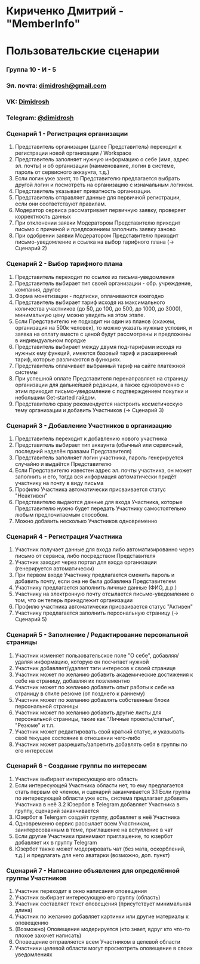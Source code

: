 # Кириченко Дмитрий - "MemberInfo"
# Пользовательские сценарии
### Группа 10 - И - 5
### Эл. почта: [dimidrosh@gmail.com](mailto:dimidrosh@gmail.com)
### VK: [Dimidrosh](https://vk.com/dimidrosh)
### Telegram: [@dimidrosh](https://t.me/dimidrosh)
### Сценарий 1 - Регистрация организации
1. Представитель организации (далее Представитель) переходит к регистрации новой организации / Workspace
2. Представитель заполняет нужную информацию о себе (имя, адрес эл. почты) и об организации (наименование, логин в системе, пароль от сервисного аккаунта, т.д.)
3. Если логин уже занят, то Представителю предлагается выбрать другой логин и посмотреть на организацию с изначальным логином.
4. Представитель указывает приватность организации.
5. Представитель отправляет данные для первичной регистрации, если они соответствуют правилам.
6. Модератор сервиса рассматривает первичную заявку, проверяет корректность данных
7. При отклонении заявки Модератором Представителю приходит письмо с причиной и предложением заполнить заявку заново
8. При одобрении заявки Модератором Представителю приходит письмо-уведомление и ссылка на выбор тарифного плана (-> Сценарий 2)
### Сценарий 2 - Выбор тарифного плана
1. Представитель переходит по ссылке из письма-уведомления
2. Представитель выбирает тип своей организации - обр. учреждение, компания, другое
3. Форма монетизации - подписки, оплачиваются ежегодно
4. Представитель выбирает тариф исходя из максимального количества участников (до 50, до 100, до 500, до 1000, до 3000), минимальную цену можно увидеть на этом этапе.
5. Если Представителю не подходит ни один из планов (скажем, организация на 500к человек), то можно указать нужные условия, и заявка на оплату вместе с ценой будут рассмотрены и предложены в индивидуальном порядке
6. Представитель выбирает между двумя под-тарифами исходя из нужных ему функций, имеются базовый тариф и расширенный тариф, которые различаются в функциях.
7. Представитель оплачивает выбранный тариф на сайте платёжной системы
8. При успешной оплате Представителя перенаправляет на страницу организации для дальнейшей редакции, а также одновременно с этим приходит письмо-уведомление с подтверждением покупки и небольшим Get-started гайдом.
9. Представителю сразу рекомендуется настроить косметическую тему организации и добавить Участников (-> Сценарий 3)
### Сценарий 3 - Добавление Участников в организацию
1. Представитель переходит к добавлению нового участника
2. Представитель выбирает тип аккаунта (обычный или сервисный, последний наделён правами Представителя)
3. Представитель заполняет логин участника, пароль генерируется случайно и выдаётся Представителю
4. Если Представителю известен адрес эл. почты участника, он может заполнить и его, тогда вся информация автоматически придёт участнику на почту в виду письма
5. Профилю Участника автоматически присваивается статус "Неактивен"
6. Представителю выдаются данные для входа Участника, которые Представителю нужно будет передать Участнику самостоятельно любым предпочитаемым способом.
7. Можно добавить несколько Участников одновременно
### Сценарий 4 - Регистрация Участника
1. Участник получает данные для входа либо автоматизированно через письмо от сервиса, либо посредством Представителя
2. Участник заходит через портал для входа организации (генерируется автоматически)
3. При первом входе Участнику предлагается сменить пароль и добавить почту, если она не была добавлена Представителем
4. Участнику предлагается заполнить личные данные (ФИО, д.р.)
5. Участнику на электронную почту отсылается письмо-уведомление о том, что он теперь принадлежит организации
6. Профилю участника автоматически присваивается статус "Активен"
7. Участнику предлагается заполнить персональную страницу (-> Сценарий 5)
### Сценарий 5 - Заполнение / Редактирование персональной страницы
1. Участник изменяет пользовательское поле "О себе", добавляя/удаляя информацию, которую он посчитает нужной
2. Участник добавляет/удаляет тэги интересов к своей странице
3. Участник может по желанию добавить академические достижения к себе на страницу, добавляя их поэлементно
4. Участник может по желанию добавить опыт работы к себе на страницу в стиле резюме (от позднего к раннему)
5. Участник может по желанию добавлять собственные блоки персональной страницы
6. Участник может по желанию добавить другие листы для персональной страницы, такие как "Личные проекты/статьи", "Резюме" и т.п.
7. Участник может редактировать свой краткий статус, и указывать своё текущее состояние в отношении чего-либо
8. Участник может разрешить/запретить добавлять себя в группы по его интересам
### Сценарий 6 - Создание группы по интересам
1. Участник выбирает интересующую его область
2. Если интересующей Участника области нет, то ему предлагается стать первым её членом, и сценарий заканчивается
3.1 Если группа по интересующей области уже есть, система предлагает добавить Участника в неё
3.2 Юзербот в Telegram добавляет Участника в группу, сценарий заканчивается
4. Юзербот в Telergam создаёт группу, добавляет в неё Участника
5. Одновременно сервис рассылает всем Участникам, заинтересованным в теме, приглашение на вступление в чат
6. Если другие Участники принимают приглашение, то юзербот добавляет их в группу Telegram
7. Юзербот также может модерировать чат (без мата, оскорблений, т.д.) и предлагать для него аватарки (возможно, доп. пункт)
### Сценарий 7 - Написание объявления для определённой группы Участников
1. Участник переходит в окно написания оповещения
2. Участник выбирает интересующую его группу (область)
3. Участник составляет текст оповещения (присутствует минимальная длина)
4. Участник по желанию добавляет картинки или другие материалы к оповещению
5. (Возможно) Оповещение модерируется (кто знает, вдруг кто что-то плохое захочет написать)
6. Оповещение отправляется всем Участником в целевой области
7. Участники целевой области могут просмотреть оповещение в своих уведомлениях 
